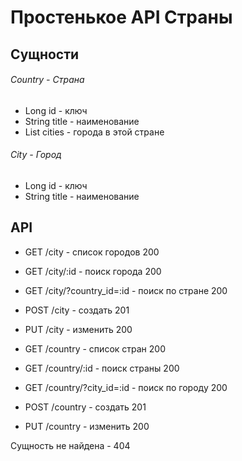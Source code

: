# Простенькое API Страны

## Сущности
###### Country - Страна
* Long id - ключ
* String title - наименование
* List<City> cities - города в этой стране

###### City - Город
* Long id - ключ
* String title - наименование

## API

* GET /city - список городов 200
* GET /city/:id - поиск города 200
* GET /city/?country_id=:id - поиск по стране 200
* POST /city - создать 201
* PUT /city - изменить 200


* GET /country - список стран 200
* GET /country/:id - поиск страны 200
* GET /country/?city_id=:id - поиск по городу 200
* POST /country - создать 201
* PUT /country - изменить 200

Сущность не найдена - 404
